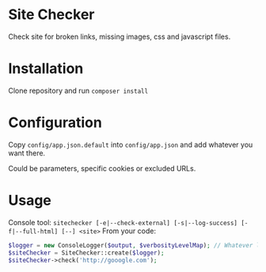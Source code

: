 # Site Checker
Check site for broken links, missing images, css and javascript files.

# Installation
Clone repository and run ``composer install``

# Configuration
Copy ``config/app.json.default`` into ``config/app.json`` and add whatever you want there.

Could be parameters, specific cookies or excluded URLs.

# Usage
Console tool: ``sitechecker [-e|--check-external] [-s|--log-success] [-f|--full-html] [--] <site>``
From your code:
```PHP
$logger = new ConsoleLogger($output, $verbosityLevelMap); // Whatever logger that supports ->info() and ->error() methods
$siteChecker = SiteChecker::create($logger);
$siteChecker->check('http://gooogle.com');
```
